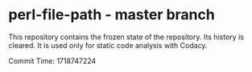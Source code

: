 # perl-file-path - master branch

This repository contains the frozen state of the repository.
Its history is cleared. It is used only for static code
analysis with Codacy.

Commit Time: 1718747224